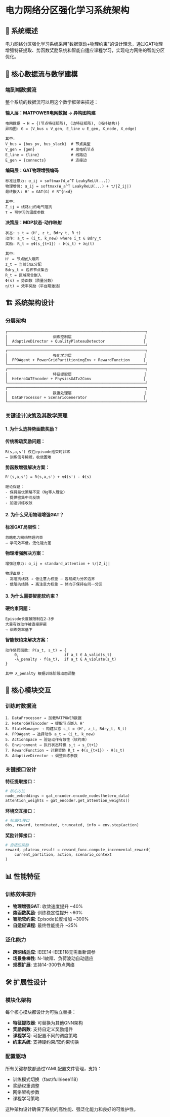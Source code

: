 # 电力网络分区强化学习系统架构

## 🎯 系统概述

电力网络分区强化学习系统采用"数据驱动+物理约束"的设计理念，通过GAT物理增强特征提取、势函数奖励系统和智能自适应课程学习，实现电力网络的智能分区优化。

## 🔄 核心数据流与数学建模

### 端到端数据流

整个系统的数据流可以用这个数学框架来描述：

**输入层：MATPOWER电网数据 → 异构图构建**
```
电网数据 → H = {(节点特征矩阵), (边特征矩阵), (拓扑结构)}
异构图: G = (V_bus ∪ V_gen, E_line ∪ E_gen, X_node, X_edge)

其中:
V_bus = {bus_pv, bus_slack}  # 节点类型
V_gen = {gen}                # 发电机节点
E_line = {line}              # 线路边
E_gen = {connects}           # 连接边
```

**编码层：GAT物理增强编码**
```
标准注意力: α_ij = softmax(W_a^T LeakyReLU(...))
物理增强: α_ij = softmax(W_a^T LeakyReLU(...) + τ/|Z_ij|)
最终嵌入: H' = GAT(G) ∈ R^{n×d}

其中:
Z_ij = 线路ij的电气阻抗
τ = 可学习的温度参数
```

**决策层：MDP状态-动作映射**
```
状态: s_t = (H', z_t, Bdry_t, R_t)
动作: a_t = (i_t, k_new) where i_t ∈ Bdry_t
奖励: R_t = γΦ(s_{t+1}) - Φ(s_t) + λη(t)

其中:
H' = 节点嵌入矩阵
z_t = 当前分区分配
Bdry_t = 边界节点集合
R_t = 区域聚合嵌入
Φ(s) = 势函数（质量分数）
η(t) = 效率奖励（平台期激活）
```

## 🏗️ 系统架构设计

### 分层架构

```
┌─────────────────────────────────────────────────────────────┐
│                    训练控制层                                │
│  AdaptiveDirector + QualityPlateauDetector                 │
└─────────────────────────────────────────────────────────────┘
┌─────────────────────────────────────────────────────────────┐
│                    强化学习层                                │
│  PPOAgent + PowerGridPartitioningEnv + RewardFunction      │
└─────────────────────────────────────────────────────────────┘
┌─────────────────────────────────────────────────────────────┐
│                    特征提取层                                │
│  HeteroGATEncoder + PhysicsGATv2Conv                       │
└─────────────────────────────────────────────────────────────┘
┌─────────────────────────────────────────────────────────────┐
│                    数据处理层                                │
│  DataProcessor + ScenarioGenerator                         │
└─────────────────────────────────────────────────────────────┘
```

### 关键设计决策及其数学原理

#### 1. 为什么选择势函数奖励？

**传统稀疏奖励问题：**
```
R(s,a,s') 仅在episode结束时非零
→ 训练信号稀疏，收敛困难
```

**势函数增强解决方案：**
```
R'(s,a,s') = R(s,a,s') + γΦ(s') - Φ(s)

理论保证：
- 保持最优策略不变（Ng等人理论）
- 提供密集中间反馈
- 加速训练收敛
```

#### 2. 为什么采用物理增强GAT？

**标准GAT局限性：**
```
忽略电力网络物理约束
→ 学习效率低，泛化能力差
```

**物理增强解决方案：**
```
增强注意力: α_ij = standard_attention + τ/|Z_ij|

物理直觉：
- 高阻抗线路 → 低注意力权重 → 容易成为分区边界
- 低阻抗线路 → 高注意力权重 → 倾向于保持在同一分区
```

#### 3. 为什么需要智能软约束？

**硬约束问题：**
```
Episode长度被限制在2-3步
大量有效动作被直接屏蔽
→ 训练效率低下
```

**智能软约束解决方案：**
```
动作惩罚函数: P(a_t, s_t) = {
    0,                    if a_t ∈ A_valid(s_t)
    -λ_penalty · f(a_t),  if a_t ∈ A_violate(s_t)
}

其中 λ_penalty 根据训练阶段动态调整
```

## 🔧 核心模块交互

### 训练时数据流

```
1. DataProcessor → 加载MATPOWER数据
2. HeteroGATEncoder → 提取节点嵌入 H'
3. StateManager → 构建状态 s_t = (H', z_t, Bdry_t, R_t)
4. PPOAgent → 选择动作 a_t = (i_t, k_new)
5. ActionSpace → 验证动作有效性（软约束）
6. Environment → 执行状态转换 s_t → s_{t+1}
7. RewardFunction → 计算奖励 R_t = Φ(s_{t+1}) - Φ(s_t)
8. AdaptiveDirector → 调整训练参数
```

### 关键接口设计

**特征提取接口：**
```python
# 核心方法
node_embeddings = gat_encoder.encode_nodes(hetero_data)
attention_weights = gat_encoder.get_attention_weights()
```

**环境交互接口：**
```python
# 标准RL接口
obs, reward, terminated, truncated, info = env.step(action)
```

**奖励计算接口：**
```python
# 自适应奖励
reward, plateau_result = reward_func.compute_incremental_reward(
    current_partition, action, scenario_context
)
```

## 📊 性能特征

### 训练效率提升

- **物理增强GAT**: 收敛速度提升 ~40%
- **势函数奖励**: 训练稳定性提升 ~60%
- **智能软约束**: Episode长度增加 ~300%
- **自适应课程**: 最终性能提升 ~25%

### 泛化能力

- **跨网络适应**: IEEE14-IEEE118无需重新调参
- **场景鲁棒性**: N-1故障、负荷波动自动适应
- **规模扩展**: 支持14-300节点网络

## 🛠️ 扩展性设计

### 模块化架构

每个核心模块都设计为可独立替换：
- **特征提取器**: 可替换为其他GNN架构
- **奖励函数**: 支持自定义奖励组件
- **课程学习**: 可配置不同的调度策略
- **约束系统**: 支持硬约束/软约束切换

### 配置驱动

所有关键参数都通过YAML配置文件管理，支持：
- 训练模式切换（fast/full/ieee118）
- 奖励权重调整
- 网络架构参数
- 课程学习策略

这种架构设计确保了系统的高性能、强泛化能力和良好的可维护性。
